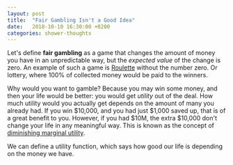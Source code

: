 ```yaml
---
layout: post
title:  "Fair Gambling Isn't a Good Idea"
date:   2018-10-10 16:30:00 +0200
categories: shower-thoughts
---
```


Let's define **fair gambling** as a game that changes the amount of money you have in an unpredictable way, but the *expected value* of the change is zero. An example of such a game is [Roulette](https://en.wikipedia.org/wiki/Roulette) without the number zero. Or lottery, where 100% of collected money would be paid to the winners.

Why would you want to gamble? Because you may win some money, and then your life would be better: you would get *utility* out of the deal. How much utility would you actually get depends on the amount of many you already had. If you win $10,000, and you had just $1,000 saved up, that is of a great benefit to you. However, if you had $10M, the extra $10,000 don't change your life in any meaningful way. This is known as the concept of [diminishing marginal utility](https://en.wikipedia.org/wiki/Marginal_utility#Diminishing_marginal_utility).

We can define a utility function, which says how good our life is depending on the money we have.
